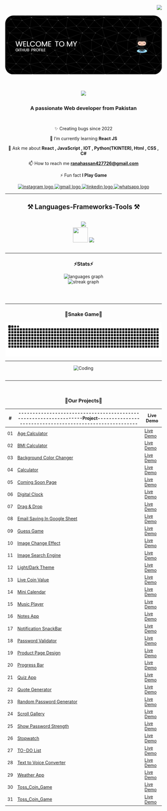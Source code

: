 <img align='right' src="https://visitor-badge.laobi.icu/badge?page_id=hassan42772.hassan42772&"  /><br/><br/>
![logo](https://github.com/hassan42772/hassan42772/blob/main/123.png)


<h1 align="center">
    <img src="https://readme-typing-svg.herokuapp.com/?font=Righteous&size=35&center=true&vCenter=true&width=500&height=70&duration=4000&lines=Hi+There!+👋;+I'm+Rana+Hassan!;" />
</h1>

<h3 align="center">A passionate Web developer from Pakistan</h3>

<br/>

<div align="center">
 
✨ Creating bugs since 2022
 
 🌱 I’m currently learning **React JS**

💬 Ask me about **React , JavaScript , IOT , Python(TKINTER), Html , CSS , C#**

📫 How to reach me **ranahassan427726@gmail.com**

⚡ Fun fact **I Play Game**

 </div>
 
<div align="center"> 
   <a href="https://www.instagram.com/ranahassan7485/" target="_blank">
    <img src="https://img.shields.io/static/v1?message=Instagram&logo=instagram&label=&color=E4405F&logoColor=white&labelColor=&style=for-the-badge" height="35" alt="instagram logo"  />
  </a>
  <a href="ranahassan427726@gmail.com" target="_blank">
    <img src="https://img.shields.io/static/v1?message=Gmail&logo=gmail&label=&color=D14836&logoColor=white&labelColor=&style=for-the-badge" height="35" alt="gmail logo"  />
  </a>
  <a href="https://www.linkedin.com/in/rana-hassan-99b850298/" target="_blank">
    <img src="https://img.shields.io/static/v1?message=LinkedIn&logo=linkedin&label=&color=0077B5&logoColor=white&labelColor=&style=for-the-badge" height="35" alt="linkedin logo"  />
  </a>
  <a href="https://wa.me/+923136064985" target="_blank">
    <img src="https://img.shields.io/static/v1?message=Whatsapp&logo=whatsapp&label=&color=25D366&logoColor=white&labelColor=&style=for-the-badge" height="35" alt="whatsapp logo"  />
  </a>
  
</div>

 <hr/>
 
<h2 align="center">⚒️ Languages-Frameworks-Tools ⚒️</h2>
<br/>
<div align="center">
<img src="https://skillicons.dev/icons?i=react,bootstrap,html,css,vscode,github,sublime,visualstudio,pycharm,cpp" /></br>
<img src="https://cdn.jsdelivr.net/gh/devicons/devicon/icons/csharp/csharp-original.svg" width="48" height="48"/> 



<img src="https://skillicons.dev/icons?i=python,javascript,firebase,mysql,arduino" />

</div>

<br/>
<hr/>

<h3 align="center">⚡Stats⚡</h3>



<div align="center">

  <img src="https://github-readme-stats.vercel.app/api/top-langs?username=hassan42772&locale=en&hide_title=false&layout=compact&card_width=320&langs_count=5&theme=react&hide_border=false" height="190" alt="languages graph"  />
</div>

<div align="center">
  <img src="https://streak-stats.demolab.com?user=hassan42772&locale=en&mode=daily&theme=react&hide_border=false&border_radius=5&order=3" height="220" alt="streak graph"  />
</div>

<br/><br/>

<hr/>
<h3 align="center">🐍Snake Game🐍</h3>
<img align='center' src="https://raw.githubusercontent.com/hassan42772/hassan42772/output/snake.svg" alt="Snake animation" />
<hr/>
<div align="center">
 <img  alt="Coding" width="800" height="450" src="https://cdn.dribbble.com/users/2131993/screenshots/4948736/thoughtworks-gif_dribbble.gif">
  <br>


  <br/>
</div>
<hr/>

<br/>
<h3 align="center">🐍Our Projects🐍</h3>

<div align="center">

|  #  | ------------------------------------------------------------------Project---------------------------------------------------------                                                                                                                    | Live Demo |
| :-: | --------------------------------------------------------------------------------------------------------------------------- | --------- |
| 01  | [Age Calculator](https://github.com/hassan42772/JavaScript_Project/tree/main/Age_calculator)  | [Live Demo](https://hassan42772.github.io/JavaScript_Project/Age_calculator/Age_calculator.html) |
| 02  | [BMI Calculator](https://github.com/hassan42772/JavaScript_projects/tree/main/BMI_Calculator_project)  | [Live Demo](https://hassan42772.github.io/JavaScript_Project/BMI_Calculator_project/BMI_Calculatot.html) |
| 03  | [Background Color Changer](https://github.com/hassan42772/JavaScript_projects/tree/main/Background_Color_Changer_project)  | [Live Demo](https://hassan42772.github.io/JavaScript_Project/Background_Color_Changer_project/background_color_changer.html) |
| 04  | [Calculator](https://github.com/hassan42772/JavaScript_projects/tree/main/Calculator)  | [Live Demo](https://hassan42772.github.io/JavaScript_Project/Calculator/Calculator.html) |
| 05  | [Coming Soon Page](https://github.com/hassan42772/JavaScript_projects/tree/main/CommingSoonPage)  | [Live Demo](https://hassan42772.github.io/JavaScript_Project/CommingSoonPage/page.html) |
| 06  | [Digital Clock](https://github.com/hassan42772/JavaScript_projects/tree/main/Digital_Clock_Project)  | [Live Demo](https://hassan42772.github.io/JavaScript_Project/Digital_Clock_Project/Digital_clock.html) |
| 07  | [Drag & Drop](https://github.com/hassan42772/JavaScript_projects/tree/main/Drag&Drop)  | [Live Demo](https://hassan42772.github.io/JavaScript_Project/Drag&Drop/DragDrop.html) |
| 08  | [Email Saving In Google Sheet](https://github.com/hassan42772/JavaScript_projects/tree/main/EmailWithGoogleSheet)  | [Live Demo](https://hassan42772.github.io/JavaScript_Project/EmailWithGoogleSheet/google.html) |
| 09  | [Guess Game](https://github.com/hassan42772/JavaScript_projects/tree/main/Guess_Game_Project)  | [Live Demo](https://hassan42772.github.io/JavaScript_Project/Guess_Game_Project/Guess_game.html) |
| 10  | [Image Change Effect](https://github.com/hassan42772/JavaScript_projects/tree/main/ImageChangeEffect)  | [Live Demo](https://hassan42772.github.io/JavaScript_Project/ImageChangeEffect/Effect.html) |
| 11  | [Image Search Engine](https://github.com/hassan42772/JavaScript_projects/tree/main/ImageSearchEngine)  | [Live Demo](https://hassan42772.github.io/JavaScript_Project/ImageSearchEngine/Image.html) |
| 12  | [Light/Dark Theme](https://github.com/hassan42772/JavaScript_projects/tree/main/Light_Dark_theme)  | [Live Demo](https://hassan42772.github.io/JavaScript_Project/Light_Dark_theme/Theme.html) |
| 13  | [Live Coin Value](https://github.com/hassan42772/JavaScript_projects/tree/main/LiveCryptovalue)  | [Live Demo](https://hassan42772.github.io/JavaScript_Project/LiveCryptovalue/crypto.html) |
| 14  | [Mini Calendar](https://github.com/hassan42772/JavaScript_projects/tree/main/MiniCalender)  | [Live Demo](https://hassan42772.github.io/JavaScript_Project/MiniCalender/calender.html) |
| 15  | [Music Player](https://github.com/hassan42772/JavaScript_projects/tree/main/Music_player)  | [Live Demo](https://hassan42772.github.io/JavaScript_Project/Music_player/music.html) |
| 16  | [Notes App](https://github.com/hassan42772/JavaScript_projects/tree/main/NOTES_APP)  | [Live Demo](https://hassan42772.github.io/JavaScript_Project/NOTES_APP/notes.html) |
| 17  | [Notification SnackBar](https://github.com/hassan42772/JavaScript_projects/tree/main/Notification_SnackBar)  | [Live Demo](https://hassan42772.github.io/JavaScript_Project/Notification_SnackBar/Notification.html) |
| 18  | [Password Validator](https://github.com/hassan42772/JavaScript_projects/tree/main/Password_validator)  | [Live Demo](https://hassan42772.github.io/JavaScript_Project/Password_validator/validator.html) |
| 19  | [Product Page Design](https://github.com/hassan42772/JavaScript_projects/tree/main/ProductPageDesign)  | [Live Demo](https://hassan42772.github.io/JavaScript_Project/ProductPageDesign/product.html) |
| 20  | [Progress Bar](https://github.com/hassan42772/JavaScript_projects/tree/main/ProgressBar)  | [Live Demo](https://hassan42772.github.io/JavaScript_Project/ProgressBar/progressbar.html) |
| 21  | [Quiz App](https://github.com/hassan42772/JavaScript_projects/tree/main/QuIz_App)  | [Live Demo](https://hassan42772.github.io/JavaScript_Project/QuIz_App/Quiz_app.html) |
| 22  | [Quote Generator](https://github.com/hassan42772/JavaScript_projects/tree/main/Quote_Generator)  | [Live Demo](https://hassan42772.github.io/JavaScript_Project/Quote_Generator/Quote_Generator.html) |
| 23  | [Random Password Generator](https://github.com/hassan42772/JavaScript_projects/tree/main/Random_Password_Generator)  | [Live Demo](https://hassan42772.github.io/JavaScript_Project/Random_Password_Generator/Random_PG.html) |
| 24  | [Scroll Gallery](https://github.com/hassan42772/JavaScript_projects/tree/main/Scroll_Gallery)  | [Live Demo](https://hassan42772.github.io/JavaScript_Project/Scroll_Gallery/Gallery.html) |
| 25  | [Show Password Strength](https://github.com/hassan42772/JavaScript_projects/tree/main/ShowPasswordStrength)  | [Live Demo](https://hassan42772.github.io/JavaScript_Project/ShowPasswordStrength/strength.html) |
| 26  | [Stopwatch](https://github.com/hassan42772/JavaScript_projects/tree/main/Stopwatch)  | [Live Demo](https://hassan42772.github.io/JavaScript_Project/Stopwatch/stopwatch.html) |
| 27  | [TO-DO List](https://github.com/hassan42772/JavaScript_projects/tree/main/TO-DO-LIST)  | [Live Demo](https://hassan42772.github.io/JavaScript_Project/TO_DO_LIST.html) |
| 28  | [Text to Voice Converter](https://github.com/hassan42772/JavaScript_projects/tree/main/TextToVoiceConverter)  | [Live Demo](https://hassan42772.github.io/JavaScript_Project/TextToVoiceConverter/voice.html) |
| 29  | [Weather App](https://github.com/hassan42772/JavaScript_projects/tree/main/weather_app_project)  | [Live Demo](https://hassan42772.github.io/JavaScript_Project/weather_app_project/weather_button_link.html) |
| 30  | [Toss_Coin_Game](https://github.com/hassan42772/JavaScript_projects/tree/main/Toss_Coin_game)  | [Live Demo](https://hassan42772.github.io/JavaScript_Project/Toss_Coin_game/Toss.html) |
| 31  | [Toss_Coin_Game](https://github.com/hassan42772/JavaScript_projects/tree/main/Fruit_Cutting_Game)  | [Live Demo](https://hassan42772.github.io/JavaScript_Project/Fruit_Cutting_Game/fruit.html) |




</div>

